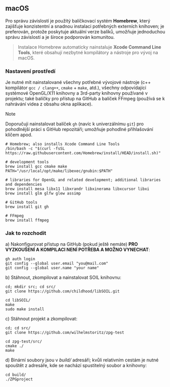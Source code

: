 ## macOS
Pro správu závislostí je použitý balíčkovací systém **Homebrew**, který zajišťuje konzistentní a snadnou instalaci potřebných externích knihoven; je preferován, protože poskytuje aktuální verze balíků, umožňuje jednoduchou správu závislostí a je široce podporován komunitou.

> Instalace Homebrew automaticky nainstaluje **Xcode Command Line Tools**, které obsahují nezbytné kompilátory a nástroje pro vývoj na macOS.

### Nastavení prostředí
Je nutné mít nainstalované všechny potřebné vývojové nástroje (c++ kompilátor ```gcc / clang++```, ```cmake``` + ```make```, atd.), všechny odpovídající systémové OpenGL/X11 knihovny a 3rd-party knihovny používané v projektu; také balíčky pro přístup na GitHub a balíček FFmpeg (používá se k nahrávání videa z obsahu okna aplikace).

> [!NOTE]
> Doporučuji nainstalovat balíček ```gh``` (navíc k univerzálnímu ```git```) pro pohodlnější práci s GitHub repozitáři; umožňuje pohodlné přihlašování klíčem apod.

```
# Homebrew; also installs Xcode Command Line Tools
/bin/bash -c "$(curl -fsSL https://raw.githubusercontent.com/Homebrew/install/HEAD/install.sh)"

# development tools
brew install gcc cmake make
PATH="/usr/local/opt/make/libexec/gnubin:$PATH"

# libraries for OpenGL and related development; additional libraries and dependencies
brew install mesa libx11 libxrandr libxinerama libxcursor libxi
brew install glm glfw glew assimp

# GitHub tools
brew install git gh

# FFmpeg
brew install ffmpeg
```

### Jak to rozchodit
a) Nakonfigurovat přístup na GitHub (pokud ještě nemáte) **PRO VYZKOUŠENÍ A KOMPILACI NENÍ POTŘEBA A MOŽNO VYNECHAT**:
```
gh auth login
git config --global user.email "you@mail.com"
git config --global user.name "your name"
```

b) Stáhnout, zkompilovat a nainstalovat SOIL knihovnu:
```
cd; mkdir src; cd src/
git clone https://github.com/childhood/libSOIL.git

cd libSOIL/
make
sudo make install
```

c) Stáhnout projekt a zkompilovat:
```
cd; cd src/
git clone https://github.com/wilhelmstoritz/zpg-test

cd zpg-test/src/
cmake ./
make
```

d) Binární soubory jsou v _build/_ adresáři; kvůli relativním cestám je nutné spouštět z adresáře, kde se nachází spustitelný soubor a knihovny:
```
cd build/
./ZPGproject
```

